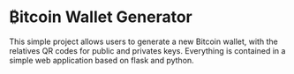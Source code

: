 # ₿itcoin Wallet Generator
This simple project allows users to generate a new Bitcoin wallet, with the relatives QR codes for public and privates keys. Everything is contained in a simple web application based on flask and python.
